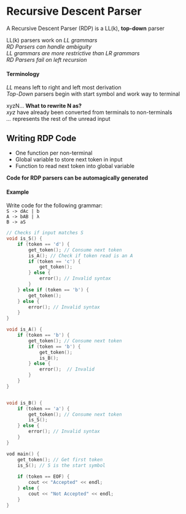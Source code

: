 # Recursive Descent Parser 
A Recursive Descent Parser (RDP) is a LL(k), **top-down** parser 

LL(k) parsers work on *LL grammars*   
*RD Parsers can handle ambiguity*   
*LL grammars are more restrictive than LR grammars*    
*RD Parsers fail on left recursion*

#### Terminology 
*LL* means left to right and left most derivation    
*Top-Down* parsers begin with start symbol and work way to terminal     

xyzN...    **What to rewrite N as?**    
*xyz* have already been converted from terminals to non-terminals   
*...* represents the rest of the unread input   

## Writing RDP Code 
* One function per non-terminal 
* Global variable to store next token in input
* Function to read next token into global variable

**Code for RDP parsers can be automagically generated**

#### Example 
Write code for the following grammar:   
`S -> dAc | b`   
`A -> bAB | λ`   
`B -> aS`   

```cpp
// Checks if input matches S 
void is_S() { 
	if (token == 'd') { 
		get_token(); // Consume next token 
		is_A(); // Check if token read is an A 
		if (token == 'c') { 
			get_token(); 
		} else { 
			error(); // Invalid syntax
		}
	} else if (token == 'b') { 
		get_token();
	} else { 
		error(); // Invalid syntax
	}
}

void is_A() { 
	if (token == 'b') { 
		get_token(); // Consume next token 
		if (token == 'b') { 
			get_token(); 
			is_B();
		} else { 
			error();  // Invalid
		}
	}
}


void is_B() { 
	if (token == 'a') { 
		get_token(); // Consume next token 
		is_S(); 
	} else { 
		error(); // Invalid syntax 
	}
}

vod main() { 
	get_token(); // Get first token 
	is_S(); // S is the start symbol 
	
	if (token == EOF) {
		cout << "Accepted" << endl;
	} else { 
		cout << "Not Accepted" << endl;
	}
}
```


